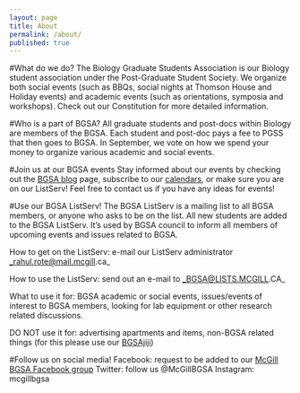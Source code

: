 ```yaml
---
layout: page
title: About
permalink: /about/
published: true
---
```



#What do we do?
The Biology Graduate Students Association is our Biology student association under the Post-Graduate Student Society. We organize both social events (such as BBQs, social nights at Thomson House and Holiday events) and academic events (such as orientations, symposia and workshops).  Check out our Constitution for more detailed information. 

#Who is a part of BGSA?
All graduate students and post-docs within Biology are members of the BGSA. Each student and post-doc pays a fee to PGSS that then goes to BGSA. In September, we vote on how we spend your money to organize various academic and social events.

#Join us at our BGSA events
Stay informed about our events by checking out the [BGSA blog](http://mcgillbgsa.com) page, subscribe to our [calendars](http://mcgillbgsa.com/pages/calendar/), or make sure you are on our ListServ! Feel free to contact us if you have any ideas for events!

#Use our BGSA ListServ!
The BGSA ListServ is a mailing list to all BGSA members, or anyone who asks to be on the list.  All new students are added to the BGSA ListServ.  It’s used by BGSA council to inform all members of upcoming events and issues related to BGSA. 

How to get on the ListServ: e-mail our ListServ administrator _rahul.rote@mail.mcgill.ca_

How to use the ListServ: send out an e-mail to _BGSA@LISTS.MCGILL.CA_

What to use it for: BGSA academic or social events, issues/events of interest to BGSA members, looking for lab equipment or other research related discussions.

DO NOT use it for: advertising apartments and items, non-BGSA related things (for this please use our [BGSAjiji](https://docs.google.com/spreadsheets/d/1s9BcBibvzUni4RXZ90X5_LQtxD_19S6mxys_-VmQ1CM/edit?pli=1#gid=0))
 
 #Follow us on social media!
Facebook: request to be added to our [McGill BGSA Facebook group](https://www.facebook.com/groups/115696831777524/)
Twitter: follow us @McGillBGSA
Instagram: mcgillbgsa